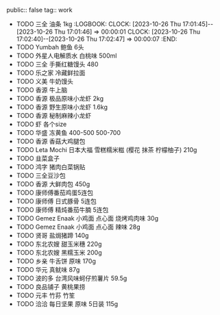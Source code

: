 public:: false
tag:: work

- TODO 三全 油条 1kg
  :LOGBOOK:
  CLOCK: [2023-10-26 Thu 17:01:45]--[2023-10-26 Thu 17:01:46] =>  00:00:01
  CLOCK: [2023-10-26 Thu 17:02:40]--[2023-10-26 Thu 17:02:47] =>  00:00:07
  :END:
- TODO Yumbah 鲍鱼 6头
- TODO 外星人电解质水 白桃味 500ml
- TODO 三全 手撕红糖馒头 480
- TODO 乐之家 冷藏鲜拉面
- TODO 义美 牛奶馒头
- TODO 香源 牛上脑
- TODO 香源 极品原味小龙虾 2kg
- TODO 香源 野生原味小龙虾 1.6kg
- TODO 香源 秘制麻辣小龙虾
- TODO 虾 各个size
- TODO 华盛 冻黄鱼 400-500 500-700
- TODO 香源 香菇大鸡腿包
- TODO Leta Mochi 日本大福 雪糕糯米糍 (樱花 抹茶 柠檬柚子) 210g
- TODO 韭菜盒子
- TODO 鸿字 猪肉白菜锅贴
- TODO 三全豆沙包
- TODO 香源 大鲜肉包 450g
- TODO 康师傅番茄鸡蛋5连包
- TODO 康师傅 日式豚骨 5连包
- TODO 康师傅 精炖番茄牛腩 5连包
- TODO Gemez Enaak 小鸡面 点心面 烧烤鸡肉味 30g
- TODO Gemez Enaak 小鸡面 点心面 辣味 28g
- TODO 贤哥 盐焗猪蹄 140g
- TODO 东北农嫂 甜玉米穗 220g
- TODO 东北农嫂 黑糯玉米 200g
- TODO 乡亲 牛舌饼 原味 170g
- TODO 华元 真鱿味 87g
- TODO 波的多 台湾风味蚵仔煎薯片 59.5g
- TODO 良品铺子 黄桃果捞
- TODO 元丰 竹荪 竹笙
- TODO 洽洽 每日坚果 原味 5日装 115g